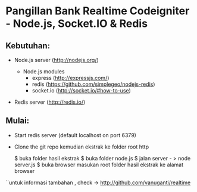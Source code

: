 Pangillan Bank Realtime Codeigniter - Node.js, Socket.IO & Redis
================================================================

Kebutuhan:
-------------
- Node.js server (http://nodejs.org/)
    - Node.js modules
        - express (http://expressjs.com/)
        - redis (https://github.com/simplegeo/nodejs-redis)
        - socket.io (http://socket.io/#how-to-use)

- Redis server (http://redis.io/)

Mulai:
------------

- Start redis server (default localhost on port 6379)

- Clone the git repo kemudian ekstrak ke folder root http

    $ buka folder hasil ekstrak
    $ buka folder node.js
    $ jalan server - > node server.js
    $ buka browser masukan root folder hasil ekstrak ke alamat browser



``untuk informasi tambahan , check -> http://github.com/vanuganti/realtime












